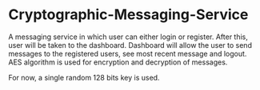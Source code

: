 # Cryptographic-Messaging-Service

A messaging service in which user can either login or register.
After this, user will be taken to the dashboard.
Dashboard will allow the user to send messages to the registered users, see most recent message and logout.
AES algorithm is used for encryption and decryption of messages.

For now, a single random 128 bits key is used.


